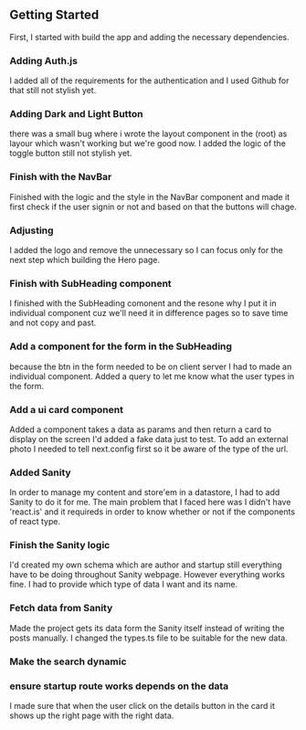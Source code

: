 ## Getting Started

First, I started with build the app and adding the necessary dependencies.


### Adding Auth.js

I added all of the requirements for the authentication and I used Github for that still not stylish yet.

### Adding Dark and Light Button

there was a small bug where i wrote the layout component in the (root) as layour which wasn't working but we're good now.
I added the logic of the toggle button still not stylish yet.

### Finish with the NavBar

Finished with the logic and the style in the NavBar component and made it first check if the user signin or not and based on that the buttons will chage.

### Adjusting

I added the logo and remove the unnecessary so I can focus only for the next step which building the Hero page.

### Finish with SubHeading component

I finished with the SubHeading comonent and the resone why I put it in individual component cuz we'll need it in difference pages so to save time and not copy and past.

### Add a component for the form in the SubHeading

because the btn in the form needed to be on client server I had to made an individual component.
Added a query to let me know what the user types in the form.

### Add a ui card component

Added a component takes a data as params and then return a card to display on the screen I'd added a fake data just to test.
To add an external photo I needed to tell next.config first so it be aware of the type of the url. 

### Added Sanity

In order to manage my content and store'em in a datastore, I had to add Sanity to do it for me.
The main problem that I faced here was I didn't have 'react.is' and it requireds in order to know whether or not if the components of react type.

### Finish the Sanity logic

I'd created my own schema which are author and startup still everything have to be doing throughout Sanity webpage. However everything works fine.
I had to provide which type of data I want and its name.

### Fetch data from Sanity

Made the project gets its data form the Sanity itself instead of writing the posts manually.
I changed the types.ts file to be suitable for the new data.

### Make the search dynamic

### ensure startup route works depends on the data

I made sure that when the user click on the details button in the card it shows up the right page with the right data.
